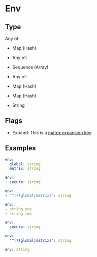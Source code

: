 # Env



## Type

Any of:

* Map (Hash)
* Any of:

* Sequence (Array)
* Any of:

* Map (Hash)
* Map (Hash)
* String

## Flags

* Expand: This is a [matrix expansion key](/matrix_expansion).


## Examples

```yaml
env:
  global: string
  matrix: string
```

```yaml
env:
- secure: string
```

```yaml
env:
- "^(?!global|matrix)": string
```

```yaml
env:
- string one
- string two
```

```yaml
env:
  secure: string
```

```yaml
env:
  "^(?!global|matrix)": string
```

```yaml
env: string

```
